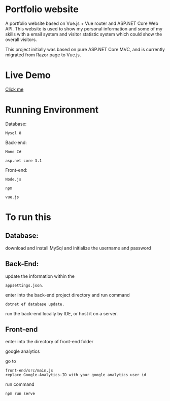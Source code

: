# Portfolio website

A portfolio website based on Vue.js + Vue router and ASP.NET Core Web API. This website is used to show my personal information and some of my skills with a email system and visitor statistic system which could show the overall visitors. 

This project initially was based on pure ASP.NET Core MVC, and is currently migrated from Razor page to Vue.js.

# Live Demo

[Click me](https://shawnchen.co.nz/)


# Running Environment

Database: 
```
Mysql 8
```
Back-end: 
```
Mono C#
```
```
asp.net core 3.1
```
Front-end: 
```
Node.js
```
```
npm
```
```
vue.js
```
# To run this

## Database: 
download and install MySql and initialize the username and password

## Back-End: 
update the information within the 
```
appsettings.json.
```
enter into the back-end project directory and run command 
```
dotnet ef database update.
```
run the back-end locally by IDE, or host it on a server.

## Front-end
enter into the directory of front-end folder

google analytics

go to 
```
front-end/src/main.js
replace Google-Analytics-ID with your google analytics user id
```

run command 
```
npm run serve
```
          



